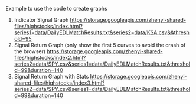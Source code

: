 Example to use the code to create graphs
1. Indicator Signal Graph
https://storage.googleapis.com/zhenyi-shared-files/highstocks/index.html?series1=data/DailyEDLMatchResults.txt&series2=data/KSA.csv&&threshold=95
2. Signal Return Graph (only show the first 5 curves to avoid the crash of the browser)
https://storage.googleapis.com/zhenyi-shared-files/highstocks/index2.html?series2=data/SPY.csv&series1=data/DailyEDLMatchResults.txt&threshold=99&duration=140
3. Signal Return Graph with Stats
https://storage.googleapis.com/zhenyi-shared-files/highstocks/index3.html?series2=data/SPY.csv&series1=data/DailyEDLMatchResults.txt&threshold=99&duration=140
